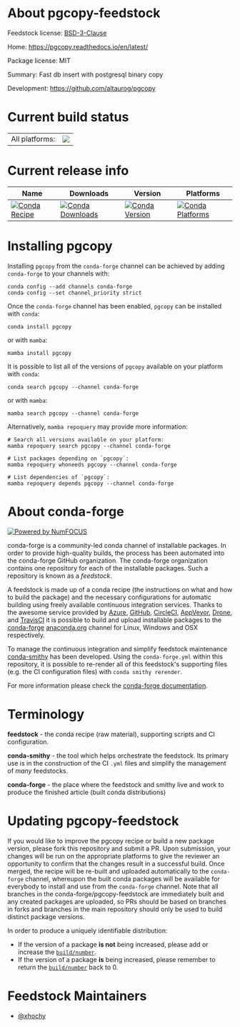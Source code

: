About pgcopy-feedstock
======================

Feedstock license: [BSD-3-Clause](https://github.com/conda-forge/pgcopy-feedstock/blob/main/LICENSE.txt)

Home: https://pgcopy.readthedocs.io/en/latest/

Package license: MIT

Summary: Fast db insert with postgresql binary copy

Development: https://github.com/altaurog/pgcopy

Current build status
====================


<table><tr><td>All platforms:</td>
    <td>
      <a href="https://dev.azure.com/conda-forge/feedstock-builds/_build/latest?definitionId=7119&branchName=main">
        <img src="https://dev.azure.com/conda-forge/feedstock-builds/_apis/build/status/pgcopy-feedstock?branchName=main">
      </a>
    </td>
  </tr>
</table>

Current release info
====================

| Name | Downloads | Version | Platforms |
| --- | --- | --- | --- |
| [![Conda Recipe](https://img.shields.io/badge/recipe-pgcopy-green.svg)](https://anaconda.org/conda-forge/pgcopy) | [![Conda Downloads](https://img.shields.io/conda/dn/conda-forge/pgcopy.svg)](https://anaconda.org/conda-forge/pgcopy) | [![Conda Version](https://img.shields.io/conda/vn/conda-forge/pgcopy.svg)](https://anaconda.org/conda-forge/pgcopy) | [![Conda Platforms](https://img.shields.io/conda/pn/conda-forge/pgcopy.svg)](https://anaconda.org/conda-forge/pgcopy) |

Installing pgcopy
=================

Installing `pgcopy` from the `conda-forge` channel can be achieved by adding `conda-forge` to your channels with:

```
conda config --add channels conda-forge
conda config --set channel_priority strict
```

Once the `conda-forge` channel has been enabled, `pgcopy` can be installed with `conda`:

```
conda install pgcopy
```

or with `mamba`:

```
mamba install pgcopy
```

It is possible to list all of the versions of `pgcopy` available on your platform with `conda`:

```
conda search pgcopy --channel conda-forge
```

or with `mamba`:

```
mamba search pgcopy --channel conda-forge
```

Alternatively, `mamba repoquery` may provide more information:

```
# Search all versions available on your platform:
mamba repoquery search pgcopy --channel conda-forge

# List packages depending on `pgcopy`:
mamba repoquery whoneeds pgcopy --channel conda-forge

# List dependencies of `pgcopy`:
mamba repoquery depends pgcopy --channel conda-forge
```


About conda-forge
=================

[![Powered by
NumFOCUS](https://img.shields.io/badge/powered%20by-NumFOCUS-orange.svg?style=flat&colorA=E1523D&colorB=007D8A)](https://numfocus.org)

conda-forge is a community-led conda channel of installable packages.
In order to provide high-quality builds, the process has been automated into the
conda-forge GitHub organization. The conda-forge organization contains one repository
for each of the installable packages. Such a repository is known as a *feedstock*.

A feedstock is made up of a conda recipe (the instructions on what and how to build
the package) and the necessary configurations for automatic building using freely
available continuous integration services. Thanks to the awesome service provided by
[Azure](https://azure.microsoft.com/en-us/services/devops/), [GitHub](https://github.com/),
[CircleCI](https://circleci.com/), [AppVeyor](https://www.appveyor.com/),
[Drone](https://cloud.drone.io/welcome), and [TravisCI](https://travis-ci.com/)
it is possible to build and upload installable packages to the
[conda-forge](https://anaconda.org/conda-forge) [anaconda.org](https://anaconda.org/)
channel for Linux, Windows and OSX respectively.

To manage the continuous integration and simplify feedstock maintenance
[conda-smithy](https://github.com/conda-forge/conda-smithy) has been developed.
Using the ``conda-forge.yml`` within this repository, it is possible to re-render all of
this feedstock's supporting files (e.g. the CI configuration files) with ``conda smithy rerender``.

For more information please check the [conda-forge documentation](https://conda-forge.org/docs/).

Terminology
===========

**feedstock** - the conda recipe (raw material), supporting scripts and CI configuration.

**conda-smithy** - the tool which helps orchestrate the feedstock.
                   Its primary use is in the construction of the CI ``.yml`` files
                   and simplify the management of *many* feedstocks.

**conda-forge** - the place where the feedstock and smithy live and work to
                  produce the finished article (built conda distributions)


Updating pgcopy-feedstock
=========================

If you would like to improve the pgcopy recipe or build a new
package version, please fork this repository and submit a PR. Upon submission,
your changes will be run on the appropriate platforms to give the reviewer an
opportunity to confirm that the changes result in a successful build. Once
merged, the recipe will be re-built and uploaded automatically to the
`conda-forge` channel, whereupon the built conda packages will be available for
everybody to install and use from the `conda-forge` channel.
Note that all branches in the conda-forge/pgcopy-feedstock are
immediately built and any created packages are uploaded, so PRs should be based
on branches in forks and branches in the main repository should only be used to
build distinct package versions.

In order to produce a uniquely identifiable distribution:
 * If the version of a package **is not** being increased, please add or increase
   the [``build/number``](https://docs.conda.io/projects/conda-build/en/latest/resources/define-metadata.html#build-number-and-string).
 * If the version of a package **is** being increased, please remember to return
   the [``build/number``](https://docs.conda.io/projects/conda-build/en/latest/resources/define-metadata.html#build-number-and-string)
   back to 0.

Feedstock Maintainers
=====================

* [@xhochy](https://github.com/xhochy/)

